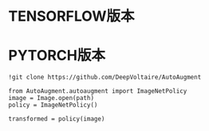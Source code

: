 TENSORFLOW版本
=================






PYTORCH版本
=============
```
!git clone https://github.com/DeepVoltaire/AutoAugment

from AutoAugment.autoaugment import ImageNetPolicy
image = Image.open(path)
policy = ImageNetPolicy()

transformed = policy(image)
```
